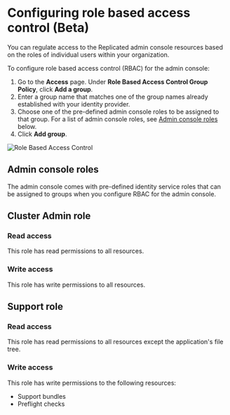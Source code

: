 # Configuring role based access control (Beta)

You can regulate access to the Replicated admin console resources based on the roles of individual users within your organization.

To configure role based access control (RBAC) for the admin console:
1. Go to the **Access** page. Under **Role Based Access Control Group Policy**, click **Add a group**.
1. Enter a group name that matches one of the group names already established with your identity provider.
1. Choose one of the pre-defined admin console roles to be assigned to that group. For a list of admin console roles, see [Admin console roles](#admin-console-roles) below.
1. Click **Add group**.

![Role Based Access Control](/images/identity-service-kotsadm-rbac.png)

## Admin console roles

The admin console comes with pre-defined identity service roles that can be assigned to groups when you configure RBAC for the admin console.

## Cluster Admin role

### Read access
This role has read permissions to all resources.

### Write access
This role has write permissions to all resources.

## Support role

### Read access
This role has read permissions to all resources except the application's file tree.

### Write access
This role has write permissions to the following resources:

* Support bundles
* Preflight checks
